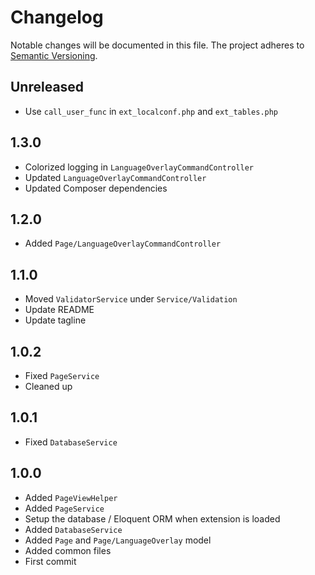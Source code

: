 Changelog
=========

Notable changes will be documented in this file. The project adheres to [Semantic Versioning].

Unreleased
----------

* Use `call_user_func` in `ext_localconf.php` and `ext_tables.php`

1.3.0
-----

* Colorized logging in `LanguageOverlayCommandController`
* Updated `LanguageOverlayCommandController`
* Updated Composer dependencies

1.2.0
-----

* Added `Page/LanguageOverlayCommandController`

1.1.0
-----

* Moved `ValidatorService` under `Service/Validation`
* Update README
* Update tagline

1.0.2
-----

* Fixed `PageService`
* Cleaned up

1.0.1
-----

* Fixed `DatabaseService`

1.0.0
-----

* Added `PageViewHelper`
* Added `PageService`
* Setup the database / Eloquent ORM when extension is loaded
* Added `DatabaseService`
* Added `Page` and `Page/LanguageOverlay` model
* Added common files
* First commit

[Semantic Versioning]: http://semver.org "Semantic Versioning"